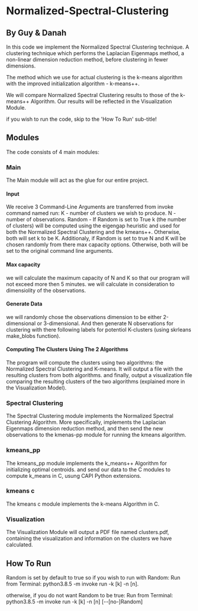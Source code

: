 # Normalized-Spectral-Clustering

## By Guy & Danah

In this code we implement the Normalized Spectral Clustering technique. 
A clustering technique which performs the Laplacian Eigenmaps method, a non-linear dimension reduction method, before clustering in fewer dimensions. 

The method which we use for actual clustering is the k-means algorithm with the improved initialization algorithm - k-means++.

We will compare Normalized Spectral Clustering results to those of the k-means++ Algorithm. Our results will be reflected in the Visualization Module.

if you wish to run the code, skip to the 'How To Run' sub-title!

## Modules

The code consists of 4 main modules:

### Main
The Main module will act as the glue for our entire project.

#### Input
We receive 3 Command-Line Arguments are transferred from invoke command named run:
K - number of clusters we wish to produce.
N - number of observations.
Random - If Random is set to True k (the number of clusters) will be computed using the eigengap heuristic and used for both the Normalized Spectral Clustering and the kmeans++.
Otherwise, both will set k to be K.
Additionaly, if Random is set to true N and K will be chosen randomly from there max capacity options.
Otherwise, both will be set to the original command line arguments.

#### Max capacity
we will calculate the maximum capacity of N and K so that our program will not exceed more then 5 minutes. 
we will calculate in consideration to dimensiolity of the observations.

#### Generate Data
we will randomly chose the observations dimension to be either 2-dimensional or 3-dimensional.
And then generate N observations for clustering with there following labels for potentiol K-clusters (using skrleans make_blobs function).

#### Computing The Clusters Using The 2 Algorithms
The program will compute the clusters using two algorithms: the Normalized Spectral Clustering and K-means.
It will output a file with the resulting clusters from both algorithms.
and finally, output a visualization file comparing the resulting clusters of the two algorithms (explained more in the Visualization Model).
### Spectral Clustering
 The Spectral Clustering module implements the Normalized Spectral Clustering Algorithm.
 More specifically, implements the Laplacian Eigenmaps dimension reduction method,
 and then send the new observations to the kmenas-pp module for running the kmeans algorithm.
 
### kmeans_pp
 The kmeans_pp module implements the k_means++ Algorithm for initializing optimal centroids.
 and send our data to the C modules to compute k_means in C, usung CAPI Python extensions.

### kmeans c
The kmeans c module implements the k-means Algorithm in C.

### Visualization
The Visualization Module will  output a PDF file named clusters.pdf, containing
the visualization and information on the clusters we have calculated.

## How To Run
Random is set by default to true so if you wish to run with Random:
Run from Terminal:
   python3.8.5 -m invoke run -k [k] -n [n].
   
otherwise, if you do not want Random to be true:
Run from Terminal:
   python3.8.5 -m invoke run -k [k] -n [n] [--[no-]Random]

 
